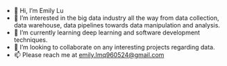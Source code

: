 - 👋 Hi, I’m Emily Lu
- 👀 I’m interested in the big data industry all the way from data collection, data warehouse, data pipelines towards data manipulation and analysis.
- 🌱 I’m currently learning deep learning and software development techniques.
- 💞️ I’m looking to collaborate on any interesting projects regarding data.
- 📫 Please reach me at emily.lmq960524@gmail.com

<!---
emilyLMQ/emilyLMQ is a ✨ special ✨ repository because its `README.md` (this file) appears on your GitHub profile.
You can click the Preview link to take a look at your changes.
--->
